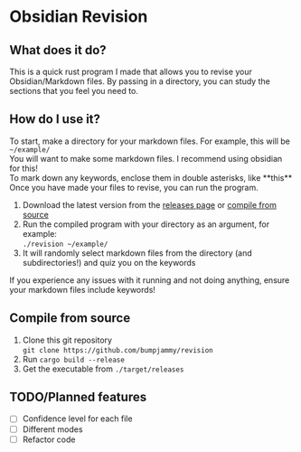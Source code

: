 # Obsidian Revision
## What does it do?
This is a quick rust program I made that allows you to revise your Obsidian/Markdown files. By passing in a directory, you can study the sections that you feel you need to.
## How do I use it?
To start, make a directory for your markdown files. For example, this will be `~/example/`<br>
You will want to make some markdown files. I recommend using obsidian for this!<br>
To mark down any keywords, enclose them in double asterisks, like \*\*this**<br>
Once you have made your files to revise, you can run the program.<br>
1) Download the latest version from the [releases page](https://github.com/bumpjammy/revision/releases/) or [compile from source](#compile-from-source)
2) Run the compiled program with your directory as an argument, for example:<br>
    `./revision ~/example/`
3) It will randomly select markdown files from the directory (and subdirectories!) and quiz you on the keywords

If you experience any issues with it running and not doing anything, ensure your markdown files include keywords!
## Compile from source
1) Clone this git repository<br>
    `git clone https://github.com/bumpjammy/revision`
2) Run `cargo build --release`
3) Get the executable from `./target/releases`
## TODO/Planned features
- [ ] Confidence level for each file
- [ ] Different modes
- [ ] Refactor code